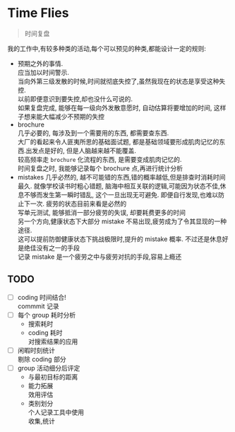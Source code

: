# Time Flies

> 时间复盘

我的工作中,有较多种类的活动,每个可以预见的种类,都能设计一定的规则:

- 预期之外的事情.  
   应当加以时间警示.  
   当向外第三级发散的时候,时间就彻底失控了,虽然我现在的状态是享受这种失控.  
   以前即便意识到要失控,却也没什么可说的.  
   如果复盘完成, 能够在每一级向外发散意愿时, 自动估算将要增加的时间, 这样子想来能大幅减少不预期的失控
- brochure  
   几乎必要的, 每涉及到一个需要用的东西, 都需要查东西.  
   大厂的看起来令人匪夷所思的基础面试题, 都是基础领域要形成肌肉记忆的东西.出发点是好的, 但是人脑越来越不能覆盖.  
   较高频率走 `brochure` 化流程的东西, 是需要变成肌肉记忆的.  
   时间复盘之时, 我能够记录每个 brochure 点,再进行统计分析
- mistakes
  几乎必然的, 越不可能错的东西,错的概率越低,但是排查时消耗时间最久.
  就像学校读书时粗心错题, 脑海中相互关联的逻辑,可能因为状态不佳,休息不够而发生第一瞬时错乱, 这个一旦出现无可避免. 即便自行发现,也难以防止下一次.
  疲劳的状态目前来看是必然的  
  写单元测试, 能够抵消一部分疲劳的失误, 却要耗费更多的时间  
  另一个方向,健康状态下大部分 mistake 不易出现,疲劳成为了令其显现的一种途径.  
  这可以提前防御健康状态下挑战极限时,提升的 mistake 概率.
  不过还是休息好是绝佳没有之一的手段  
  记录 mistake 是一个疲劳之中与疲劳对抗的手段,容易上瘾还

## TODO

- [ ] coding 时间结合!  
       commmit 记录
- [ ] 每个 group 耗时分析
  - 搜索耗时
  - coding 耗时  
     对搜索结果的应用
- [ ] 闲暇时刻统计  
       剔除 coding 部分
- [ ] group 活动细分后评定
  - 与最初目标的距离
  - 能力拓展  
     效用评估
  - 类别划分  
     个人记录工具中使用  
     收集,统计

<ClientOnly>
<time-flies-history-items />
</ClientOnly>
